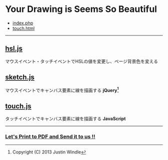# Your Drawing is Seems So Beautiful

* [index.php](index.php)
* [touch.html](touch.html)

***

## [hsl.js](hsl.html)
マウスイベント・タッチイベントでHSLの値を変更し、ページ背景色を変える

## [sketch.js](sketch.html)
マウスイベントでキャンバス要素に線を描画する **jQuery[^1]**

## [touch.js](touch.html)
タッチイベントでキャンバス要素に線を描画する **JavaScript**

---

[^1]:Copyright (C) 2013 Justin Windle

### [Let's Print to PDF and Send it to us !!](https://www.are.na/cc-group/your-drawing-is-seems-so-beautiful)
